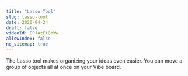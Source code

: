 ```yaml
---
title: "Lasso Tool"
slug: lasso-tool
date: 2020-04-24
draft: false
videoId: EPJAzFtQbWw
allowIndex: false
no_sitemap: true
---
```




The Lasso tool makes organizing your ideas even easier. You can move a group of objects all at once on your Vibe board.
